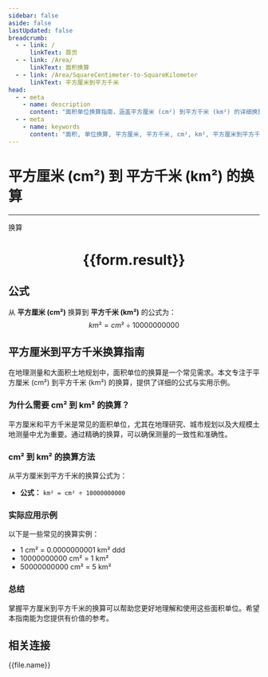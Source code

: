 ```yaml
---
sidebar: false
aside: false
lastUpdated: false
breadcrumb:
  - - link: /
      linkText: 首页
  - - link: /Area/
      linkText: 面积换算
  - - link: /Area/SquareCentimeter-to-SquareKilometer
      linkText: 平方厘米到平方千米
head:
  - - meta
    - name: description
      content: "面积单位换算指南，涵盖平方厘米 (cm²) 到平方千米 (km²) 的详细换算公式与说明。"
  - - meta
    - name: keywords
      content: "面积, 单位换算, 平方厘米, 平方千米, cm², km², 平方厘米到平方千米, 面积换算指南"
---
```

# 平方厘米 (cm²) 到 平方千米 (km²) 的换算
---
<script setup>
import { onMounted, reactive, inject, ref } from 'vue'
import { NButton, NForm, NFormItem, NInput, NInputNumber, NSelect, NCard, useMessage,NGrid ,NGi } from 'naive-ui'
import { defineClientComponent } from 'vitepress'
import { Area } from '../../files';

const convert = inject('convert')

const form = reactive({
  number: null,
  result: '',
})

const convertHandler = () => {
  if (form.number !== null && !isNaN(form.number)) {
    const convertedValue = parseFloat(form.number) / 10000000000
    form.result = `${form.number}cm² = ${convertedValue.toFixed(10)}km²`
  } else {
    form.result = '请输入有效的数值。'
  }
}
</script>

<n-form size="large" :model="form">
  <n-form-item label="平方厘米 (cm²)">
    <n-input-number v-model:value="form.number" placeholder="输入平方厘米" style="width: 100%" />
  </n-form-item>
  <n-form-item>
    <n-button type="primary" @click="convertHandler" block>换算</n-button>
  </n-form-item>
</n-form>

<n-card  embedded :bordered="false" hoverable>
  <div  style="text-align:center">
    <h1>{{form.result}}</h1>
  </div>
</n-card>

## 公式

从 **平方厘米 (cm²)** 换算到 **平方千米 (km²)** 的公式为：
$$ km² = cm² \div 10000000000 $$

## 平方厘米到平方千米换算指南

在地理测量和大面积土地规划中，面积单位的换算是一个常见需求。本文专注于平方厘米 (cm²) 到平方千米 (km²) 的换算，提供了详细的公式与实用示例。

### 为什么需要 cm² 到 km² 的换算？

平方厘米和平方千米是常见的面积单位，尤其在地理研究、城市规划以及大规模土地测量中尤为重要。通过精确的换算，可以确保测量的一致性和准确性。

### cm² 到 km² 的换算方法

从平方厘米到平方千米的换算公式为：

- **公式：** `km² = cm² ÷ 10000000000`

### 实际应用示例

以下是一些常见的换算实例：

- 1 cm² = 0.0000000001 km²
ddd
- 10000000000 cm² = 1 km²
- 50000000000 cm² = 5 km²

### 总结

掌握平方厘米到平方千米的换算可以帮助您更好地理解和使用这些面积单位。希望本指南能为您提供有价值的参考。

## 相关连接
<n-grid x-gap="12" :cols="3">
  <n-gi v-for="(file, index) in Area" :key="index">
    <n-button
      text
      tag="a"
      :href="file.path"
      type="primary"
    >
      {{file.name}}
    </n-button>
  </n-gi>
</n-grid>